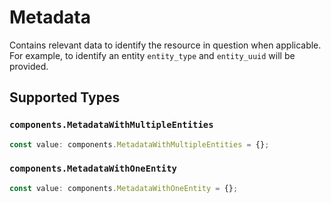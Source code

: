 # Metadata

Contains relevant data to identify the resource in question when applicable. For example, to identify an entity `entity_type` and `entity_uuid` will be provided.


## Supported Types

### `components.MetadataWithMultipleEntities`

```typescript
const value: components.MetadataWithMultipleEntities = {};
```

### `components.MetadataWithOneEntity`

```typescript
const value: components.MetadataWithOneEntity = {};
```

